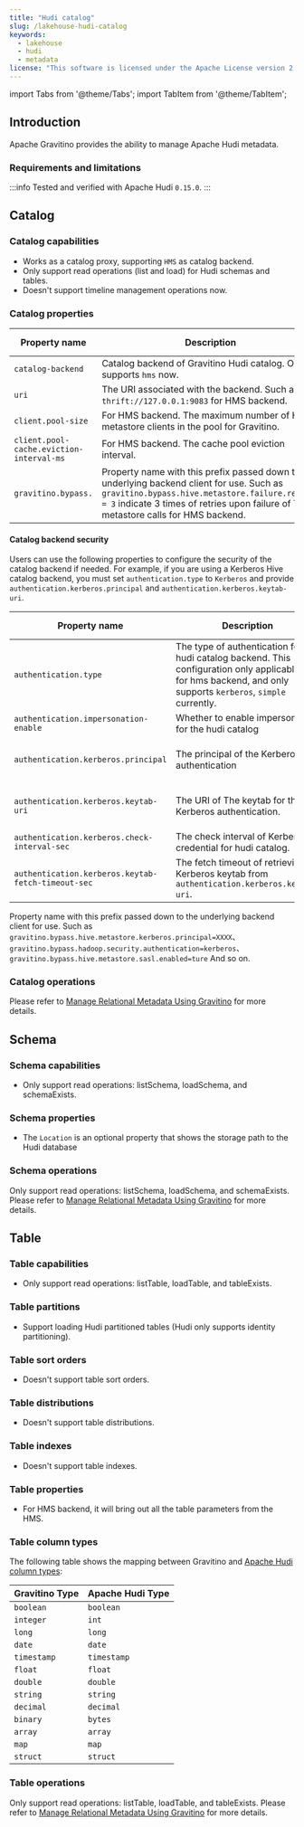 ```yaml
---
title: "Hudi catalog"
slug: /lakehouse-hudi-catalog
keywords:
  - lakehouse
  - hudi
  - metadata
license: "This software is licensed under the Apache License version 2."
---
```


import Tabs from '@theme/Tabs';
import TabItem from '@theme/TabItem';

## Introduction

Apache Gravitino provides the ability to manage Apache Hudi metadata.

### Requirements and limitations

:::info
Tested and verified with Apache Hudi `0.15.0`.
:::

## Catalog

### Catalog capabilities

- Works as a catalog proxy, supporting `HMS` as catalog backend.
- Only support read operations (list and load) for Hudi schemas and tables.
- Doesn't support timeline management operations now.

### Catalog properties

| Property name                            | Description                                                                                                                                                                                                                            | Default value | Required | Since Version    |
|------------------------------------------|----------------------------------------------------------------------------------------------------------------------------------------------------------------------------------------------------------------------------------------|---------------|----------|------------------|
| `catalog-backend`                        | Catalog backend of Gravitino Hudi catalog. Only supports `hms` now.                                                                                                                                                                    | (none)        | Yes      | 0.7.0-incubating |
| `uri`                                    | The URI associated with the backend. Such as `thrift://127.0.0.1:9083` for HMS backend.                                                                                                                                                | (none)        | Yes      | 0.7.0-incubating |
| `client.pool-size`                       | For HMS backend. The maximum number of Hive metastore clients in the pool for Gravitino.                                                                                                                                               | 1             | No       | 0.7.0-incubating |
| `client.pool-cache.eviction-interval-ms` | For HMS backend. The cache pool eviction interval.                                                                                                                                                                                     | 300000        | No       | 0.7.0-incubating |
| `gravitino.bypass.`                      | Property name with this prefix passed down to the underlying backend client for use. Such as `gravitino.bypass.hive.metastore.failure.retries = 3` indicate 3 times of retries upon failure of Thrift metastore calls for HMS backend. | (none)        | No       | 0.7.0-incubating |

#### Catalog backend security

Users can use the following properties to configure the security of the catalog backend if needed. For example, if you are using a Kerberos Hive catalog backend, you must set `authentication.type` to `Kerberos` and provide `authentication.kerberos.principal` and `authentication.kerberos.keytab-uri`.

| Property name                                      | Description                                                                                                                                                    | Default value | Required                                                    | Since Version     |
|----------------------------------------------------|----------------------------------------------------------------------------------------------------------------------------------------------------------------|---------------|-------------------------------------------------------------|-------------------|
| `authentication.type`                              | The type of authentication for hudi catalog backend. This configuration only applicable for for hms backend, and only supports `kerberos`, `simple` currently. | `simple`      | No                                                          | 0.10.0-incubating |
| `authentication.impersonation-enable`              | Whether to enable impersonation for the hudi catalog                                                                                                           | `false`       | No                                                          | 0.10.0-incubating |
| `authentication.kerberos.principal`                | The principal of the Kerberos authentication                                                                                                                   | (none)        | required if the value of `authentication.type` is kerberos. | 0.10.0-incubating |
| `authentication.kerberos.keytab-uri`               | The URI of The keytab for the Kerberos authentication.                                                                                                         | (none)        | required if the value of `authentication.type` is kerberos. | 0.10.0-incubating |
| `authentication.kerberos.check-interval-sec`       | The check interval of Kerberos credential for hudi catalog.                                                                                                    | 60            | No                                                          | 0.10.0-incubating |
| `authentication.kerberos.keytab-fetch-timeout-sec` | The fetch timeout of retrieving Kerberos keytab from `authentication.kerberos.keytab-uri`.                                                                     | 60            | No                                                          | 0.10.0-incubating |
Property name with this prefix passed down to the underlying backend client for use. Such as `gravitino.bypass.hive.metastore.kerberos.principal=XXXX`、`gravitino.bypass.hadoop.security.authentication=kerberos`、`gravitino.bypass.hive.metastore.sasl.enabled=ture` And so on.


### Catalog operations

Please refer to [Manage Relational Metadata Using Gravitino](./manage-relational-metadata-using-gravitino.md#catalog-operations) for more details.

## Schema 

### Schema capabilities

- Only support read operations: listSchema, loadSchema, and schemaExists.

### Schema properties

- The `Location` is an optional property that shows the storage path to the Hudi database

### Schema operations

Only support read operations: listSchema, loadSchema, and schemaExists.
Please refer to [Manage Relational Metadata Using Gravitino](./manage-relational-metadata-using-gravitino.md#schema-operations) for more details.

## Table 

### Table capabilities

- Only support read operations: listTable, loadTable, and tableExists.

### Table partitions

- Support loading Hudi partitioned tables (Hudi only supports identity partitioning).

### Table sort orders

- Doesn't support table sort orders.

### Table distributions

- Doesn't support table distributions.

### Table indexes

- Doesn't support table indexes.

### Table properties

- For HMS backend, it will bring out all the table parameters from the HMS.

### Table column types

The following table shows the mapping between Gravitino and [Apache Hudi column types](https://hudi.apache.org/docs/sql_ddl#supported-types):

| Gravitino Type | Apache Hudi Type |
|----------------|------------------|
| `boolean`      | `boolean`        |
| `integer`      | `int`            |
| `long`         | `long`           |
| `date`         | `date`           |
| `timestamp`    | `timestamp`      |
| `float`        | `float`          |
| `double`       | `double`         |
| `string`       | `string`         |
| `decimal`      | `decimal`        |
| `binary`       | `bytes`          |
| `array`        | `array`          |
| `map`          | `map`            |
| `struct`       | `struct`         |

### Table operations

Only support read operations: listTable, loadTable, and tableExists.
Please refer to [Manage Relational Metadata Using Gravitino](./manage-relational-metadata-using-gravitino.md#table-operations) for more details.
